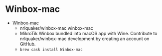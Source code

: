 # Winbox-mac
- [Winbox-mac](https://github.com/nrlquaker/winbox-mac/)
  -  nrlquaker/winbox-mac winbox-mac
  - MikroTik Winbox bundled into macOS app with Wine. Contribute to nrlquaker/winbox-mac development by creating an account on GitHub.
  - `brew cask install Winbox-mac`
